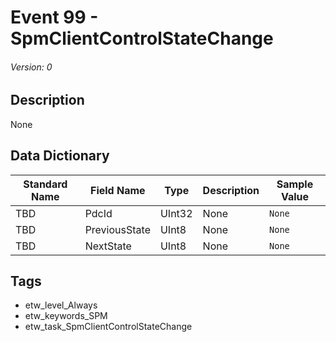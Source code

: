 # Event 99 - SpmClientControlStateChange
###### Version: 0

## Description
None

## Data Dictionary
|Standard Name|Field Name|Type|Description|Sample Value|
|---|---|---|---|---|
|TBD|PdcId|UInt32|None|`None`|
|TBD|PreviousState|UInt8|None|`None`|
|TBD|NextState|UInt8|None|`None`|

## Tags
* etw_level_Always
* etw_keywords_SPM
* etw_task_SpmClientControlStateChange